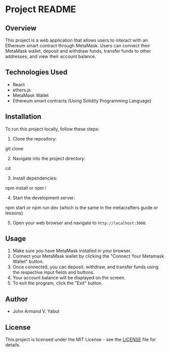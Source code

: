 # Project README

## Overview

This project is a web application that allows users to interact with an Ethereum smart contract through MetaMask. Users can connect their MetaMask wallet, deposit and withdraw funds, transfer funds to other addresses, and view their account balance.

## Technologies Used

- React
- ethers.js
- MetaMask Wallet
- Ethereum smart contracts (Using Solidity Programming Language)

## Installation

To run this project locally, follow these steps:

1. Clone the repository:

git clone <repository-url>


2. Navigate into the project directory:

cd <project-directory>


3. Install dependencies:

npm install or npm i


4. Start the development server:

npm start or npm run dev (which is the same in the metacrafters guide or lessons)


5. Open your web browser and navigate to `http://localhost:3000`.

## Usage

1. Make sure you have MetaMask installed in your browser.
2. Connect your MetaMask wallet by clicking the "Connect Your Metamask Wallet" button.
3. Once connected, you can deposit, withdraw, and transfer funds using the respective input fields and buttons.
4. Your account balance will be displayed on the screen.
5. To exit the program, click the "Exit" button.

## Author

- John Armand V. Yabut

## License

This project is licensed under the MIT License - see the [LICENSE](./LICENSE) file for details.
